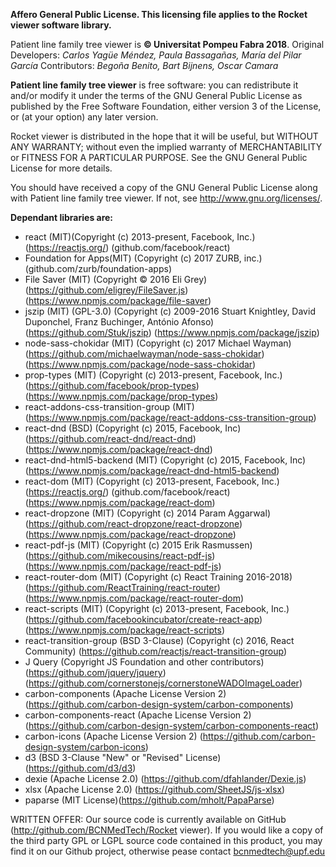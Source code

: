 **Affero General Public License. This licensing file applies to the Rocket viewer software library.**

Patient line family tree viewer is **© Universitat Pompeu Fabra 2018**. 
Original Developers: *Carlos Yagüe Méndez, Paula Bassagañas, María del Pilar García* 
Contributors: *Begoña Benito, Bart Bijnens, Oscar Camara*

**Patient line family tree viewer** is free software: you can redistribute it and/or modify
it under the terms of the GNU General Public License as published by
the Free Software Foundation, either version 3 of the License, or
(at your option) any later version.

Rocket viewer is distributed in the hope that it will be useful,
but WITHOUT ANY WARRANTY; without even the implied warranty of
MERCHANTABILITY or FITNESS FOR A PARTICULAR PURPOSE.  See the
GNU General Public License for more details.

You should have received a copy of the GNU General Public License
along with Patient line family tree viewer.  If not, see <http://www.gnu.org/licenses/>.


**Dependant libraries are:** 

* react (MIT)(Copyright (c) 2013-present, Facebook, Inc.) (https://reactjs.org/) (github.com/facebook/react)
*   Foundation for Apps(MIT) (Copyright (c) 2017 ZURB, inc.) (github.com/zurb/foundation-apps)
*   File Saver (MIT) (Copyright © 2016 Eli Grey) (https://github.com/eligrey/FileSaver.js)(https://www.npmjs.com/package/file-saver)
*   jszip (MIT) (GPL-3.0) (Copyright (c) 2009-2016 Stuart Knightley, David Duponchel, Franz Buchinger, António Afonso) (https://github.com/Stuk/jszip) (https://www.npmjs.com/package/jszip)
*	node-sass-chokidar (MIT) (Copyright (c) 2017 Michael Wayman) (https://github.com/michaelwayman/node-sass-chokidar) (https://www.npmjs.com/package/node-sass-chokidar)
*	prop-types (MIT) (Copyright (c) 2013-present, Facebook, Inc.) (https://github.com/facebook/prop-types) (https://www.npmjs.com/package/prop-types)
*   react-addons-css-transition-group (MIT) (https://www.npmjs.com/package/react-addons-css-transition-group)
*	react-dnd (BSD) (Copyright (c) 2015, Facebook, Inc) (https://github.com/react-dnd/react-dnd) (https://www.npmjs.com/package/react-dnd)
*   react-dnd-html5-backend (MIT) (Copyright (c) 2015, Facebook, Inc) (https://www.npmjs.com/package/react-dnd-html5-backend)
* 	react-dom (MIT) (Copyright (c) 2013-present, Facebook, Inc.)(https://reactjs.org/) (github.com/facebook/react) (https://www.npmjs.com/package/react-dom)
*   react-dropzone (MIT) (Copyright (c) 2014 Param Aggarwal) (https://github.com/react-dropzone/react-dropzone) (https://www.npmjs.com/package/react-dropzone)
*   react-pdf-js (MIT) (Copyright (c) 2015 Erik Rasmussen) (https://github.com/mikecousins/react-pdf-js) (https://www.npmjs.com/package/react-pdf-js)
*   react-router-dom (MIT) (Copyright (c) React Training 2016-2018) (https://github.com/ReactTraining/react-router) (https://www.npmjs.com/package/react-router-dom)
*	react-scripts (MIT) (Copyright (c) 2013-present, Facebook, Inc.) (https://github.com/facebookincubator/create-react-app) (https://www.npmjs.com/package/react-scripts)
*   react-transition-group (BSD 3-Clause) (Copyright (c) 2016, React Community) (https://github.com/reactjs/react-transition-group)
*	J Query (Copyright JS Foundation and other contributors) (https://github.com/jquery/jquery)
(https://github.com/cornerstonejs/cornerstoneWADOImageLoader)
* carbon-components (Apache License Version 2) (https://github.com/carbon-design-system/carbon-components)
* carbon-components-react (Apache License Version 2) (https://github.com/carbon-design-system/carbon-components-react)
* carbon-icons (Apache License Version 2) (https://github.com/carbon-design-system/carbon-icons)
* d3 (BSD 3-Clause "New" or "Revised" License) (https://github.com/d3/d3)
* dexie (Apache License 2.0) (https://github.com/dfahlander/Dexie.js)
* xlsx (Apache License 2.0) (https://github.com/SheetJS/js-xlsx)
* paparse (MIT License)(https://github.com/mholt/PapaParse)


WRITTEN OFFER: Our source code is currently available on GitHub (http://github.com/BCNMedTech/Rocket viewer). If you would like a copy of the third party GPL or LGPL source code contained in this product, you may find it on our Github project, otherwise pease contact bcnmedtech@upf.edu
